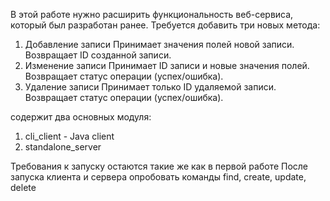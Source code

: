 В этой работе нужно расширить функциональность веб-сервиса, который был разработан ранее. Требуется добавить три новых метода:
1) Добавление записи
Принимает значения полей новой записи.
Возвращает ID созданной записи.
2) Изменение записи
Принимает ID записи и новые значения полей.
Возвращает статус операции (успех/ошибка).
3) Удаление записи
Принимает только ID удаляемой записи.
Возвращает статус операции (успех/ошибка).

содержит два основных модуля:
1) cli_client - Java client
2) standalone_server  

Требования к запуску остаются такие же как в первой работе 
После запуска клиента и сервера опробовать команды 
find, create, update, delete
